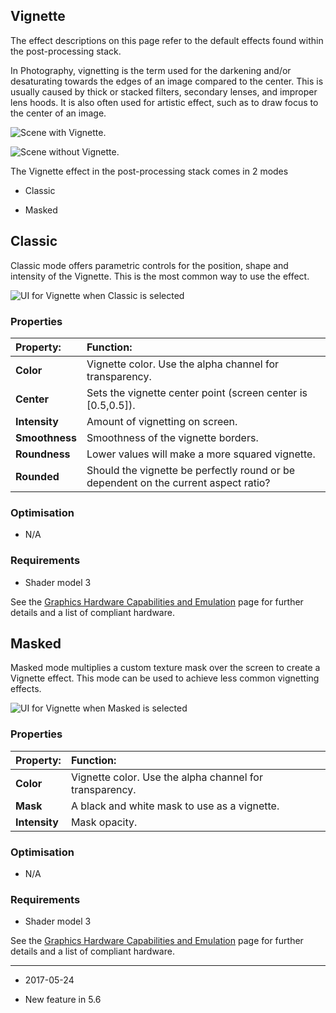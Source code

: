 ## Vignette

The effect descriptions on this page refer to the default effects found within the post-processing stack.

In Photography, vignetting is the term used for the darkening and/or desaturating towards the edges of an image compared to the center. This is usually caused by thick or stacked filters, secondary lenses, and improper lens hoods. It is also often used for artistic effect, such as to draw focus to the center of an image.

![Scene with Vignette.](../uploads/Main/PostProcessing-Vignette-0.png)

![Scene without Vignette.](../uploads/Main/PostProcessing-Vignette-1.png)

The Vignette effect in the post-processing stack comes in 2 modes

* Classic

* Masked

## Classic

Classic mode offers parametric controls for the position, shape and intensity of the Vignette. This is the most common way to use the effect.

![UI for Vignette when Classic is selected](../uploads/Main/PostProcessing-Vignette-2.png)

### Properties

| __Property:__| __Function:__ |
|:---|:---| 
| __Color__| Vignette color. Use the alpha channel for transparency. |
| __Center__| Sets the vignette center point (screen center is [0.5,0.5]). |
| __Intensity__| Amount of vignetting on screen. |
| __Smoothness__| Smoothness of the vignette borders. |
| __Roundness__| Lower values will make a more squared vignette. |
| __Rounded__| Should the vignette be perfectly round or be dependent on the current aspect ratio? |

### Optimisation

* N/A

### Requirements

* Shader model 3

See the [Graphics Hardware Capabilities and Emulation](GraphicsEmulation) page for further details and a list of compliant hardware.

## Masked

Masked mode multiplies a custom texture mask over the screen to create a Vignette effect. This mode can be used to achieve less common vignetting effects.

![UI for Vignette when Masked is selected](../uploads/Main/PostProcessing-Vignette-3.png)

### Properties

| __Property:__| __Function:__ |
|:---|:---| 
| __Color__| Vignette color. Use the alpha channel for transparency. |
| __Mask__| A black and white mask to use as a vignette. |
| __Intensity__| Mask opacity. |

### Optimisation

* N/A

### Requirements

* Shader model 3

See the [Graphics Hardware Capabilities and Emulation](GraphicsEmulation) page for further details and a list of compliant hardware. 

---

* <span class="page-edit"> 2017-05-24  <!-- include IncludeTextNewPageNoEdit --></span>

* <span class="page-history">New feature in 5.6</span>